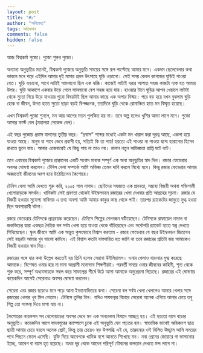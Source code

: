 ```yaml
---
layout: post
title: "#১"
author: "অনিকেত"
tags: অতিকথন 
comments: false
hidden: false
---
```


আজ বিশ্বকর্মা পুজো। পুজো শুরুর পুজো। 

অন্যান্য অনুভুতির মতনই, বিশ্বকর্মা পুজোর অনুভুতি সময়ের সঙ্গে রূপ পাল্টেছে আমার মনে। একদম ছেলেবেলার কথা ভাবলে মনে পড়ে এইদিন আমার দুই মামার প্রবল উৎসাহে ঘুড়ি ওড়ানো। সেই সময় কেবল কাগজের ঘুড়িই পাওয়া যেত। ঘুড়ি ওড়ানো, সাথে লাটাই সামলানো ছিল এক ঝক্কি। কাজেই লাটাই ধরার আপাত সহজ কাজটা ন্যস্ত হত আমার উপর। ঘুড়ি আকাশে একবার উড়ে গেলে সামলানো বেশ সহজ হয়ে যায়। হাওয়ার টানে ঘুড়ির আপন খেয়ালে লাটাই থেকে সুতো নিয়ে উড়ে যাওয়ার পুরো বিষয়টাই ছিল আমার কাছে এক অপার বিস্ময়। পরে বড় হয়ে যখন বুঝলাম ঘুড়ি হোক বা জীবন, উদত্ত হাতে সুতো ছাড়া বড়ই বিপজ্জনক, ততদিনে ঘুড়ি থেকে রোমাঞ্চিত হতে মন বিস্মৃত হয়েছে। 

এখন বিশ্বকর্মা পুজো শুনলে, মন আর আগের মতন পুলকিত হয় না। তবে অল্প হলেও খুশির আভা লাগে মনে। পুজো আসার ফার্স্ট বেল (মহালয়া সেকেন্ড বেল)।  

এই বছর পুজোয় প্রবাস যাপনের তৃতীয় বছর। “প্রবাস” শব্দের মধ্যেই একটা মন খারাপ করা দুরত্ব আছে, একলা হয়ে যাওয়া আছে।  মানুষ যা পাবে ভেবে প্রবাসী হয়, সত্যিই কি তা পায়! হয়তো এই পাওয়া না পাওয়া দ্বন্দ্বে হারানোর হিসেব রাখতে ভুলে যায়। আবার একেবারেই যে কিছু পায় না তাও নয়। নানান নতুন অভিজ্ঞতা প্রাপ্তি ঘটে বটে।

তবে এবারের বিশ্বকর্মা পুজোর প্রাক্কালের একটি সংবাদ মনকে সম্পূর্ণ এক অন্য অনুভুতির স্বাদ দিল। রজার ফেডেরার অবসর ঘোষণা করলেন। টেনিস খেলা সম্পর্কে আমি অভিজ্ঞ তেমন দাবি করলে মিথ্যে হবে। কিন্তু রজার ফেডেরার আমার অজ্ঞাতেই জীবনের অংশ হয়ে উঠেছিলেন কৈশোরে। 

টেনিস খেলা আমি দেখতে শুরু করি, ২০০৫ সাল নাগাদ। ছোটদের সহজাত এক প্রবনতা, সম্ভাব্য বিজয়ী অথবা শক্তিশালী খেলোয়াড়কে সমর্থন। খানিকটা সেই প্রবণতা থেকেই উইম্বলডনে রজারের খেলা দেখবার প্রতি আগ্রহের সূচনা। রজার যে বিজয়ী হওয়ার সুযোগ্য দাবিদার এ তথ্য অবশ্য আমি আমার কাকুর কাছ থেকে পাই। তারপর র‍্যাকেটের জাদুতে মুগ্ধ হওয়া ছিল অবশ্যম্ভাবী ঘটনা। 

রজার ফেডেরার টেনিসকে প্রাপ্তবয়স্ক করেছেন। টেনিসে শিল্পের মেলবন্ধন ঘটিয়েছেন। টেনিসকে রাফায়েল নাদাল বা জকভিচের দ্বারা একছত্র দৈহিক বল সর্বস্ব খেলা হয়ে যাওয়া থেকে বাঁচিয়েছেন এবং সর্বোপরি র‍্যাকেট হাতে স্বপ্ন দেখতে শিখিয়েছেন। স্কুল জীবনে আমি এক অদ্ভুত কুসংস্কারে বিশ্বাস করতাম - রজার ফেডেরার যে বছর উইম্বলডন জিতবেন সেই বছরটা আমার খুব ভালো কাটবে। এই বিশ্বাস কতটা বাস্তবায়িত হত জানি না তবে রজারের প্রতিটা জয় আমাকেও বিজয়ী হওয়ার স্বাদ দিত। 

রজারের সঙ্গে যার কথা উল্লেখ করতেই হয় তিনি হলেন সেরানা উইলিয়ামস। ওনার খেলাও বারংবার মুগ্ধ করেছে আমাকে। বিশেষত ওনার হার না মানা আগ্রাসী মনোভাব শিক্ষণীয়ই। পরবর্তী সময়ে ওনার জীবনের কাহিনী, শূন্য থেকে শুরু করে, সম্পূর্ণ অধ্যবসায়কে সম্বল করে সাফল্যের শীর্ষে উঠে আসা আমাকে অনুপ্রেরনা দিয়েছে। রজারের এই ঘোষণার কয়েকদিন আগেই সেরেনাও অবসর ঘোষণা করলেন। 

সেরেনা এবং রজার ছাড়াও মনে পড়ে আনা ইভানোভিচের কথা। সেরেনা বল সর্বস্ব খেলা খেললেও আনার খেলার সঙ্গে রজারের খেলার খুব মিল পেতাম। টেনিসে তুলির টান। যদিও সাফল্যের বিচারে সেরেনা অনেক এগিয়ে আনার চেয়ে তবু শিল্প তো সাফল্য দিয়ে মাপা যায় না। 

কৈশোরের নায়কসম সব খেলোয়াড়ের অবসর দেখে মন এক অন্যরকম বিষাদে আচ্ছন্ন হয়। এই হয়তো বয়স বাড়ার অনুভুতি। কয়েকদিন আগে যাদবপুরের ক্যাম্পাসে ঢুকে এই অনুভুতি যেন গাঢ়তর হল।  স্বাভাবিক ভাবেই  অধিকাংশ ছাত্র ছাত্রী আমার চেয়ে বয়সে অনেক ছোট, কিন্তু তার চেয়েও বড় উপলব্ধি এই যে, তারুন্যের ওই মিলিত উচ্ছ্বাস আমি সময়ের পথে পিছনে ফেলে এসেছি। যুক্তি দিয়ে আবেগকে খানিক বশে আনতে শিখেছে মন। নব্য প্রেমের জোয়ারে গা ভাসানোর ইচ্ছে, আবেগ বা বয়স হৃত হয়েছে। অথচ দূর থেকে আবেগ পরিপূর্ণ যৌবনের কলতান দেখতে মন্দ লাগে না।